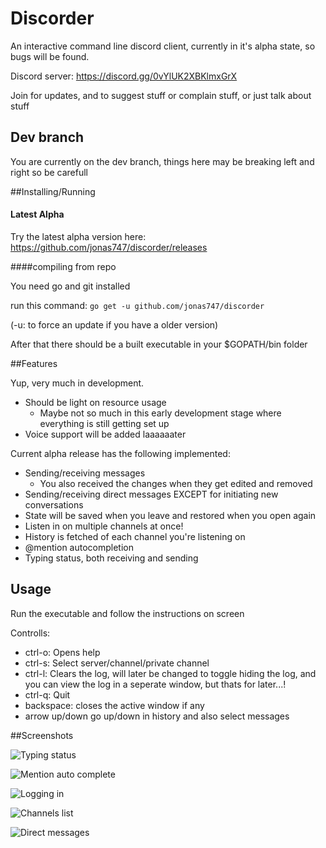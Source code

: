 # Discorder

An interactive command line discord client, currently in it's alpha state, so bugs will be found.

Discord server: https://discord.gg/0vYlUK2XBKlmxGrX

Join for updates, and to suggest stuff or complain stuff, or just talk about stuff

## Dev branch

You are currently on the dev branch, things here may be breaking left and right so be carefull

##Installing/Running

#### Latest Alpha

Try the latest alpha version here: https://github.com/jonas747/discorder/releases

####compiling from repo

You need go and git installed

run this command: `go get -u github.com/jonas747/discorder`

(-u: to force an update if you have a older version)

After that there should be a built executable in your $GOPATH/bin folder

##Features

Yup, very much in development.

 - Should be light on resource usage
     + Maybe not so much in this early development stage where everything is still getting set up
 - Voice support will be added laaaaaater

Current alpha release has the following implemented:

 - Sending/receiving messages
     + You also received the changes when they get edited and removed
 - Sending/receiving direct messages EXCEPT for initiating new conversations
 - State will be saved when you leave and restored when you open again
 - Listen in on multiple channels at once!
 - History is fetched of each channel you're listening on
 - @mention autocompletion
 - Typing status, both receiving and sending 

## Usage

Run the executable and follow the instructions on screen

Controlls:

 - ctrl-o: Opens help 
 - ctrl-s: Select server/channel/private channel
 - ctrl-l: Clears the log, will later be changed to toggle hiding the log, and you can view the log in a seperate window, but thats for later...!
 - ctrl-q: Quit
 - backspace: closes the active window if any
 - arrow up/down go up/down in history and also select messages

##Screenshots


![Typing status](https://dl.dropboxusercontent.com/u/17487167/screenshots/2016-04-07T16%3A18%3A02%2B02%3A00.png)

![Mention auto complete](https://dl.dropboxusercontent.com/u/17487167/screenshots/2016-04-07T16%3A19%3A10%2B02%3A00.png)


![Logging in](https://dl.dropboxusercontent.com/u/17487167/screenshots/2016-03-16T01%3A00%3A23%2B01%3A00.png)

![Channels list](https://dl.dropboxusercontent.com/u/17487167/screenshots/2016-03-16T03%3A57%3A45%2B01%3A00.png)

![Direct messages](https://dl.dropboxusercontent.com/u/17487167/screenshots/2016-03-18T04%3A15%3A40%2B01%3A00.png)


